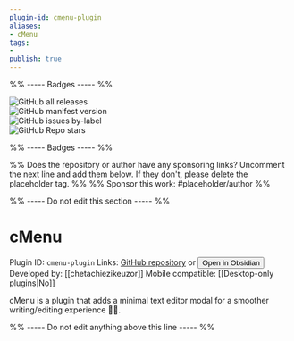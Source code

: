 ```yaml
---
plugin-id: cmenu-plugin
aliases:
- cMenu
tags: 
- 
publish: true
---
```


%% ----- Badges ----- %%

![GitHub all releases](https://img.shields.io/github/downloads/chetachiezikeuzor/cMenu-Plugin/total?color=573E7A&logo=github&style=for-the-badge)   
![GitHub manifest version](https://img.shields.io/github/manifest-json/v/chetachiezikeuzor/cMenu-Plugin?color=573E7A&logo=github&style=for-the-badge)   
![GitHub issues by-label](https://img.shields.io/github/issues/chetachiezikeuzor/cMenu-Plugin/help%20wanted?color=573E7A&logo=github&style=for-the-badge)   
![GitHub Repo stars](https://img.shields.io/github/stars/chetachiezikeuzor/cMenu-Plugin?color=573E7A&logo=github&style=for-the-badge)

%% ----- Badges ----- %%

%% Does the repository or author have any sponsoring links? Uncomment the next line and add them below. If they don't, please delete the placeholder tag. %%
%% Sponsor this work: #placeholder/author %%

%% ----- Do not edit this section ----- %%

# cMenu

Plugin ID: `cmenu-plugin`
Links: [GitHub repository](https://github.com/chetachiezikeuzor/cMenu-Plugin) or [<button id=HH>Open in Obsidian</button>](obsidian://goto-plugin?id=cmenu-plugin)
Developed by: [[chetachiezikeuzor]]
Mobile compatible: [[Desktop-only plugins|No]]

cMenu is a plugin that adds a minimal text editor modal for a smoother writing/editing experience ✍🏽.

%% ----- Do not edit anything above this line ----- %% 
